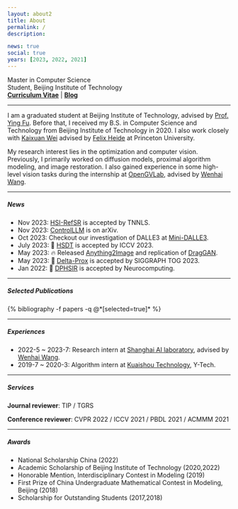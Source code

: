 ```yaml
---
layout: about2
title: About
permalink: /
description:

news: true
social: true
years: [2023, 2022, 2021]
---
```


Master in Computer Science <br/>
Student, Beijing Institute of Technology <br/>
<a href="assets/pdf/Zeqiang_Lai_Curriculum_Vitae_2023_8.pdf" target="_blank"><b>Curriculum Vitae</b></a> |
<a href="https://zeqiang-lai.github.io/blog/" target="_blank"><b>Blog</b></a>

----

I am a graduated student at Beijing Institute of Technology, advised by [Prof. Ying Fu](https://ying-fu.github.io/publication.html). Before that, I received my B.S. in Computer Science and Technology from Beijing Institute of Technology in 2020. I also work closely with [Kaixuan Wei](https://kxwei.net/) advised by [Felix Heide](https://www.cs.princeton.edu/~fheide/) at Princeton University.

My research interest lies in the optimization and computer vision. Previously, I primarily worked on diffusion models, proximal algorithm modeling, and image restoration. I also gained experience in some high-level vision tasks during the internship at [OpenGVLab](https://github.com/OpenGVLab), advised by [Wenhai Wang](https://whai362.github.io/).

<!-- I am actively looking for full-time industry and phd positions, reach me at [email](laizeqiang@outlook.com) if you are interested at my background. -->

----

##### News

- Nov 2023: [HSI-RefSR](https://github.com/Zeqiang-Lai/HSI-RefSR) is accepted by TNNLS.
- Nov 2023: [ControlLLM](https://arxiv.org/abs/2310.17796) is on arXiv.
- Oct 2023: Checkout our investigation of DALLE3 at [Mini-DALLE3](https://minidalle3.github.io).
- July 2023: 🎉 [HSDT](https://github.com/Zeqiang-Lai/HSDT) is accepted by ICCV 2023.
- May 2023: 🔥 Released [Anything2Image](https://github.com/Zeqiang-Lai/Anything2Image) and replication of [DragGAN](https://github.com/Zeqiang-Lai/DragGAN).
- May 2023: 🎉 [Delta-Prox](https://github.com/princeton-computational-imaging/Delta-Prox) is accepted by SIGGRAPH TOG 2023.
- Jan 2022: 📜 [DPHSIR](https://github.com/Zeqiang-Lai/DPHSIR) is accepted by Neurocomputing.

----

##### Selected Publications

<div class="publications about_pub">
  {% bibliography -f papers -q @*[selected=true]* %}
</div>

----

##### Experiences

<!-- - 2023-7 ~ Now: Researcher at [iflytek Research]().  -->
- 2022-5 ~ 2023-7: Research intern at [Shanghai AI laboratory](https://www.shlab.org.cn/), advised by [Wenhai Wang](https://whai362.github.io/).
- 2019-7 ~ 2020-3: Algorithm intern at [Kuaishou Technology](https://www.kuaishou.com/en), Y-Tech.

----

##### Services

**Journal reviewer**: TIP / TGRS

**Conference reviewer**: CVPR 2022 / ICCV 2021 / PBDL 2021 / ACMMM 2021

----

##### Awards

- National Scholarship China (2022)
- Academic Scholarship of Beijing Institute of Technology (2020,2022)
- Honorable Mention, Interdisciplinary Contest in Modeling (2019)
- First Prize of China Undergraduate Mathematical Contest in Modeling, Beijing (2018)
- Scholarship for Outstanding Students (2017,2018)
